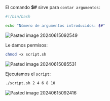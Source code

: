 El comando **$#** sirve para ``contar argumentos``:

```Bash
#!/bin/bash

echo "Número de argumentos introducidos: $#"
```

![Pasted image 20240615092549](https://github.com/user-attachments/assets/e4d448da-3898-48f6-80a6-ebb7af692de4)

Le damos permisos:

```Bash
chmod +x script.sh
```

![Pasted image 20240615085531](https://github.com/user-attachments/assets/a2dcc31f-d677-4e46-95c5-9138311f7932)

Ejecutamos el ``script``:

```Bash
./script.sh 2 4 6 8 10
```

![Pasted image 20240615092416](https://github.com/user-attachments/assets/04a698d7-0a3d-42f1-ab88-d1262ef15215)
